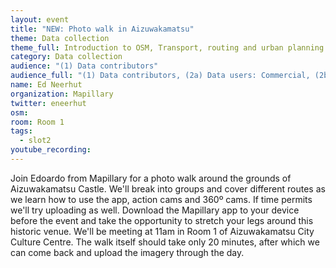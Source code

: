 ```yaml
---
layout: event
title: "NEW: Photo walk in Aizuwakamatsu"
theme: Data collection
theme_full: Introduction to OSM, Transport, routing and urban planning
category: Data collection
audience: "(1) Data contributors"
audience_full: "(1) Data contributors, (2a) Data users: Commercial, (2b) Data users: Non-profit and public service, (2c) Data users: Personal"
name: Ed Neerhut
organization: Mapillary
twitter: eneerhut
osm:
room: Room 1
tags:
  - slot2
youtube_recording: 
---
```

Join Edoardo from Mapillary for a photo walk around the grounds of Aizuwakamatsu Castle. We'll break into groups and cover different routes as we learn how to use the app, action cams and 360º cams. If time permits we'll try uploading as well. Download the Mapillary app to your device before the event and take the opportunity to stretch your legs around this historic venue. We'll be meeting at 11am in Room 1 of Aizuwakamatsu City Culture Centre. The walk itself should take only 20 minutes, after which we can come back and upload the imagery through the day.
